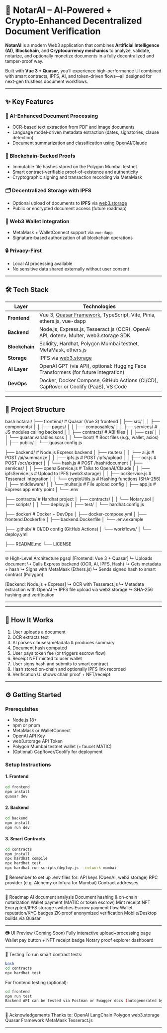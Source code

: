 # 🔐 NotarAI – AI‑Powered + Crypto‑Enhanced Decentralized Document Verification

**NotarAI** is a modern Web3 application that combines **Artificial Intelligence (AI)**, **Blockchain**, and **Cryptocurrency mechanics** to analyze, validate, notarize, and optionally monetize documents in a fully decentralized and tamper-proof way.

Built with **Vue 3 + Quasar**, you’ll experience high-performance UI combined with smart contracts, IPFS, AI, and token-driven flows—all designed for next-gen trustless document workflows.

---

## ✨ Key Features

### 🧠 AI-Enhanced Document Processing

- OCR-based text extraction from PDF and image documents
- Language model-driven metadata extraction (dates, signatories, clause detection)
- Document summarization and classification using OpenAI/Claude

### 🔗 Blockchain-Backed Proofs

- Immutable file hashes stored on the Polygon Mumbai testnet
- Smart contract-verifiable proof-of-existence and authenticity
- Cryptographic signing and transaction recording via MetaMask

### 🗂️ Decentralized Storage with IPFS

- Optional upload of documents to **IPFS** via [web3.storage](https://web3.storage/)
- Public or encrypted document access (future roadmap)

### 🦊 Web3 Wallet Integration

- MetaMask + WalletConnect support via `vue-dapp`
- Signature-based authorization of all blockchain operations

### 🔒 Privacy-First

- Local AI processing available
- No sensitive data shared externally without user consent

---

## 🛠 Tech Stack

| Layer          | Technologies                                                                                 |
| -------------- | -------------------------------------------------------------------------------------------- |
| **Frontend**   | Vue 3, [Quasar Framework](https://quasar.dev/), TypeScript, Vite, Pinia, ethers.js, vue-dapp |
| **Backend**    | Node.js, Express.js, Tesseract.js (OCR), OpenAI API, dotenv, Multer, web3.storage SDK        |
| **Blockchain** | Solidity, Hardhat, Polygon Mumbai testnet, MetaMask, ethers.js                               |
| **Storage**    | IPFS via [web3.storage](https://web3.storage/)                                               |
| **AI Layer**   | OpenAI GPT (via API), optional: Hugging Face Transformers (for future integration)           |
| **DevOps**     | Docker, Docker Compose, GitHub Actions (CI/CD), CapRover or Coolify (PaaS), VS Code          |

---

## 📁 Project Structure

bash
notarai/
├── frontend/ # Quasar (Vue 3) frontend
│ ├── src/
│ │ ├── components/
│ │ ├── pages/
│ │ ├── composables/
│ │ ├── services/ # JS modules calling backend
│ │ ├── contracts/ # ABI files
│ │ ├── css/
│ │ │ └── quasar.variables.scss
│ │ └── boot/ # Boot files (e.g., wallet, axios)
│ ├── public/
│ └── quasar.config.js

├── backend/ # Node.js Express backend
│ ├── routes/
│ │ ├── ai.js # POST /ai/summarize
│ │ ├── ipfs.js # POST /ipfs/upload
│ │ ├── ocr.js # POST /ocr/extract
│ │ └── hash.js # POST /hash/document
│ ├── services/
│ │ ├── openaiService.js # Talks to OpenAI/Claude
│ │ ├── ipfsService.js # Upload to IPFS (web3.storage)
│ │ ├── ocrService.js # Tesseract integration
│ │ └── cryptoUtils.js # Hashing functions (SHA-256)
│ ├── middleware/
│ │ └── multer.js # File upload config
│ ├── app.js # Express app entry point
│ └── .env

├── contracts/ # Hardhat project
│ ├── contracts/
│ │ └── Notary.sol
│ ├── scripts/
│ │ └── deploy.js
│ ├── test/
│ └── hardhat.config.js

├── docker/ # Docker + DevOps
│ ├── docker-compose.yml
│ ├── frontend.Dockerfile
│ ├── backend.Dockerfile
│ └── .env.example

├── .github/ # CI/CD config (GitHub Actions)
│ └── workflows/
│ └── deploy.yml

├── README.md
└── LICENSE

---

🌐 High-Level Architecture
pgsql
[Frontend: Vue 3 + Quasar]
↳ Uploads document
↳ Calls Express backend (OCR, AI, IPFS, Hash)
↳ Gets metadata + hash
↳ Signs with MetaMask (Ethers.js)
↳ Sends signed hash to smart contract (Polygon)

[Backend: Node.js + Express]
↳ OCR with Tesseract.js
↳ Metadata extraction with OpenAI
↳ IPFS file upload via web3.storage
↳ SHA-256 hashing and verification

---

---

## 🧪 How It Works

1. User uploads a document
2. OCR extracts text
3. AI parses clauses/metadata & produces summary
4. Document hash computed
5. User pays token fee (or triggers escrow flow)
6. Receipt NFT minted to user wallet
7. User signs hash and submits to smart contract
8. Hash stored on-chain and optionally IPFS link recorded
9. Verification UI shows chain proof + NFT/receipt

---

## ⚙️ Getting Started

### Prerequisites

- Node.js 18+
- npm or pnpm
- MetaMask or WalletConnect
- OpenAI API Key
- web3.storage API Token
- Polygon Mumbai testnet wallet (+ faucet MATIC)
- (Optional) CapRover/Coolify for deployment

### Setup Instructions

#### 1. Frontend

```bash
cd frontend
npm install
quasar dev
```

#### 2. Backend

```bash
cd backend
npm install
npm run dev
```

#### 3. Smart Contracts

```bash
cd contracts
npm install
npx hardhat compile
npx hardhat test
npx hardhat run scripts/deploy.js --network mumbai
```

🔐 Remember to set up .env files for:
API keys (OpenAI, web3.storage)
RPC provider (e.g. Alchemy or Infura for Mumbai)
Contract addresses

---

🔮 Roadmap
AI document analysis
Document hashing & on-chain notarization
Wallet payment (MATIC or token escrow)
Mint receipt NFT
Encrypted/IPFS storage switches
Escrow payment flow
Wallet reputation/KYC badges
ZK-proof anonymized verification
Mobile/Desktop builds via Quasar

---

📷 UI Preview (Coming Soon)
Fully interactive upload+processing page
Wallet pay button + NFT receipt badge
Notary proof explorer dashboard

---

🧪 Testing
To run smart contract tests:

```bash
bash
cd contracts
npx hardhat test
```

For frontend testing (optional):

```bash
cd frontend
npm run test
Backend API can be tested via Postman or Swagger docs (autogenerated by FastAPI).
```

---

🙌 Acknowledgements
Thanks to:
OpenAI
LangChain
Polygon
web3.storage
Quasar Framework
MetaMask
Tesseract.js

---
